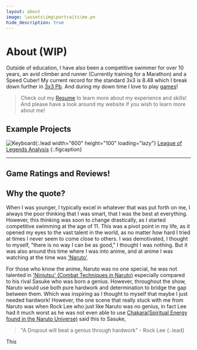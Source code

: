 ```yaml
---
layout: about 
image: \assets\img\portraits\me.pn
hide_description: true
---
```



# About (WIP)


<!--author-->

Outside of education, I have also been a competitive swimmer for over 10 years, an avid climber and runner (Currently training for a Marathon) and a Speed Cuber! My current record for the standard 3x3 is 8.48 which I break down further in [3x3 Pb](/blogs/cubingcube-pb/). And during my down time I love to play [games](/gaming/)!

> Check out my [Resume](/resume/) to learn more about my experience and skills!
> And please have a look around my website if you wish to learn more about me! 

## Example Projects
![Keyboard](\assets\about_imgs\keyboard.jpg){:.lead width="600" height="100" loading="lazy"}
[League of Legends Analysis](/projects/projects-league-part-1/)
{:.figcaption}

<hr>

## Game Ratings and Reviews!



## Why the quote?
When I was younger, I typically excel in whatever that was put forth on me, I always the poor thinking that I was smart, that I was the best at everything. However, this thinking was soon to change drastically, as I started competitive swimming at the age of 11. This was a pivot point in my life, as it opened my eyes to the vast talent in the world, as no matter how hard I tried at times I never seem to come close to others. I was demotivated, I thought to myself, "there is no way I can be as good," I thought I was nothing. But it was also around this time where I was into anime, and at anime I was watching at the time was ['Naruto'](https://www.imdb.com/title/tt0409591/). 

For those who know the anime, Naruto was no one special, he was not talented in ['Ninjutsu' (Combat Techniques in Naruto)](https://naruto.fandom.com/wiki/Ninjutsu) especially compared to his rival Sasuke who was born a genius. However, throughout the show, Naruto would use both pure hardwork and determination to bridge the gap between them. Which was inspiring as I thought to myself that maybe I just needed hardwork! However, the one scene that really stuck with me from Naruto was when Rock Lee who just like Naruto was no genius, in fact Lee had it much worst as he was not even able to use [Chakara(Spiritual Energy found in the Naruto Universe)](https://narutoprofile.fandom.com/wiki/Chakra#:~:text=Chakra%20is%20the%20resulting%20form,training%2C%20stimulants%2C%20and%20exercise.) said this to Sasuke,
> "A Dropout will beat a genius through hardwork" - Rock Lee
{:.lead}

This 

